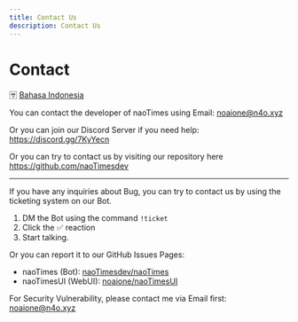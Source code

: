 ```yaml
---
title: Contact Us
description: Contact Us
---
```


# Contact

🈂️ [Bahasa Indonesia](/kontak)

You can contact the developer of naoTimes using Email: noaione@n4o.xyz

Or you can join our Discord Server if you need help: https://discord.gg/7KyYecn

Or you can try to contact us by visiting our repository here https://github.com/naoTimesdev

---

If you have any inquiries about Bug, you can try to contact us by using the ticketing system on our Bot.
1. DM the Bot using the command `!ticket`
2. Click the ✅ reaction
3. Start talking.

Or you can report it to our GitHub Issues Pages:
- naoTimes (Bot): [naoTimesdev/naoTimes](https://github.com/naoTimesdev/naoTimes/issues/new/choose)
- naoTimesUI (WebUI): [noaione/naoTimesUI](https://github.com/noaione/naoTimesUI/issues/new/choose)

For Security Vulnerability, please contact me via Email first: noaione@n4o.xyz
